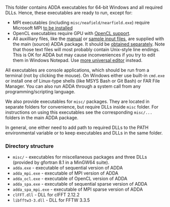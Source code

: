 This folder contains ADDA executables for 64-bit Windows and all required DLLs. Hence, these executables are ready to run, except for:
* MPI executables (including `misc/neafield/nearfield.exe`) require Microsoft MPI [to be installed](https://github.com/adda-team/adda/wiki/InstallingMPI#windows)
* OpenCL executables require GPU with [OpenCL support](https://github.com/adda-team/adda/wiki/OpenCL#windows).
* All auxilliary files, like the [manual](https://github.com/adda-team/adda/blob/master/doc/manual.pdf) or [sample input files](https://github.com/adda-team/adda/tree/master/input), are supplied with the main (source) ADDA package. It should be [obtained separately](https://github.com/adda-team/adda/releases). Note that those text files will most probably contain Unix-style line endings. This is OK for ADDA but may cause inconveniences if you try to edit them in Windows Notepad. Use [more universal editor](https://notepad-plus-plus.org/) instead.

All executables are console applications, which should be run from a terminal (not by clicking the mouse). On Windows either use built-in `cmd.exe` or install one of Linux-type shells (like MSYS Bash or Git Bash) or FAR File Manager. You can also run ADDA through a system call from any programming/scripting language.

We also provide executables for `misc/` packages. They are located in separate folders for convenience, but require DLLs inside `misc` folder. For instructions on using this executables see the corresponding `misc/...` folders in the main ADDA package. 

In general, one either need to add path to required DLLs to the PATH environmental variable or to keep executables and DLLs in the same folder.

### Directory structure

* `misc/` - executables for miscellaneous packages and three DLLs (provided by gfortran 8.1 in a MinGW64 suite). 
* `adda.exe` - executable of sequential version of ADDA
* `adda_mpi.exe` - executable of MPI version of ADDA
* `adda_ocl.exe` - executable of OpenCL version of ADDA
* `adda_spa.exe` - executable of sequential sparse version of ADDA
* `adda_spa_mpi.exe` - executable of MPI sparse version of ADDA
* `clFFT.dll` - DLL for clFFT 2.12.2
* `libfftw3-3.dll` - DLL for FFTW 3.3.5
